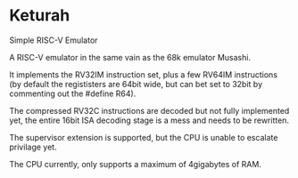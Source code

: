 # Keturah
Simple RISC-V Emulator

A RISC-V emulator in the same vain as the 68k emulator Musashi.

It implements the RV32IM instruction set, plus a few RV64IM instructions (by default the regististers are 64bit wide, but can bet set to 32bit by commenting out the #define R64).

The compressed RV32C instructions are decoded but not fully implemented yet, the entire 16bit ISA  decoding stage is a mess and needs to be rewritten.

The supervisor extension is supported, but the CPU is unable to escalate privilage yet.

The CPU currently, only supports a maximum of 4gigabytes of RAM.
